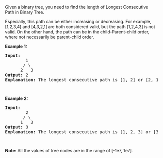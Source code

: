 <div><p>Given a binary tree, you need to find the length of Longest Consecutive Path in Binary Tree.</p>

<p>Especially, this path can be either increasing or decreasing. For example, [1,2,3,4] and [4,3,2,1] are both considered valid, but the path [1,2,4,3] is not valid. On the other hand, the path can be in the child-Parent-child order, where not necessarily be parent-child order.</p>

<p><b>Example 1:</b></p>

<pre><b>Input:</b>
        1
       / \
      2   3
<b>Output:</b> 2
<b>Explanation:</b> The longest consecutive path is [1, 2] or [2, 1].
</pre>

<p>&nbsp;</p>

<p><b>Example 2:</b></p>

<pre><b>Input:</b>
        2
       / \
      1   3
<b>Output:</b> 3
<b>Explanation:</b> The longest consecutive path is [1, 2, 3] or [3, 2, 1].
</pre>

<p>&nbsp;</p>

<p><b>Note:</b> All the values of tree nodes are in the range of [-1e7, 1e7].</p>
</div>